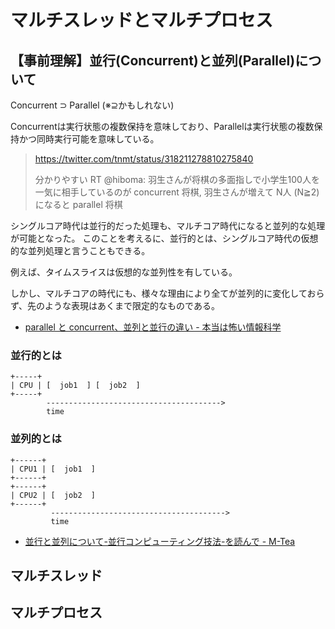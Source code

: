 # マルチスレッドとマルチプロセス

## 【事前理解】並行(Concurrent)と並列(Parallel)について

Concurrent ⊃ Parallel (※⊇かもしれない)

Concurrentは実行状態の複数保持を意味しており、Parallelは実行状態の複数保持かつ同時実行可能を意味している。

> https://twitter.com/tnmt/status/318211278810275840
> 
> 分かりやすい RT @hiboma: 羽生さんが将棋の多面指しで小学生100人を一気に相手しているのが concurrent 将棋,  羽生さんが増えて N人 (N≧2) になると parallel 将棋

シングルコア時代は並行的だった処理も、マルチコア時代になると並列的な処理が可能となった。
このことを考えるに、並行的とは、シングルコア時代の仮想的な並列処理と言うこともできる。

例えば、タイムスライスは仮想的な並列性を有している。

しかし、マルチコアの時代にも、様々な理由により全てが並列的に変化しておらず、先のような表現はあくまで限定的なものである。

 * [parallel と concurrent、並列と並行の違い - 本当は怖い情報科学](http://d.hatena.ne.jp/keisukefukuda/20100915/p1)

### 並行的とは

```text
+-----+
| CPU | [  job1  ] [  job2  ]
+-----+
        --------------------------------------->
        time
```

### 並列的とは

```text
+------+
| CPU1 | [  job1  ]
+------+
+------+
| CPU2 | [  job2  ]
+------+
         --------------------------------------->
         time
```

 * [並行と並列について-並行コンピューティング技法-を読んで - M-Tea](http://www.m-tea.info/2011/03/concurrent-parallel-01.html)

## マルチスレッド



## マルチプロセス

